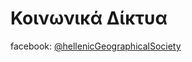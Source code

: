# Κοινωνικά Δίκτυα

facebook: [@hellenicGeographicalSociety](https://www.facebook.com/HellenicGEOSOCIETY/)